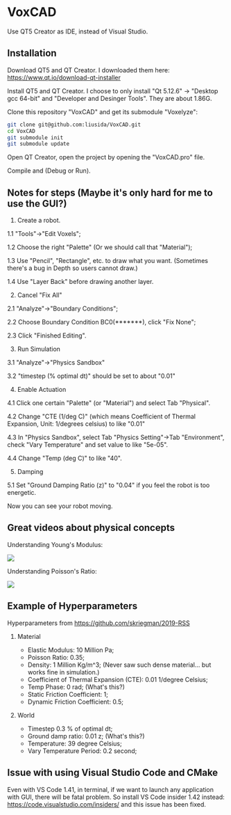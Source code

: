 # VoxCAD

Use QT5 Creator as IDE, instead of Visual Studio.

## Installation

Download QT5 and QT Creator. I downloaded them here: https://www.qt.io/download-qt-installer

Install QT5 and QT Creator. I choose to only install "Qt 5.12.6" -> "Desktop gcc 64-bit" and "Developer and Desinger Tools". They are about 1.86G.

Clone this repository "VoxCAD" and get its submodule "Voxelyze":

```bash
git clone git@github.com:liusida/VoxCAD.git
cd VoxCAD
git submodule init
git submodule update 
```

Open QT Creator, open the project by opening the "VoxCAD.pro" file.

Compile and (Debug or Run).


## Notes for steps (Maybe it's only hard for me to use the GUI?)

1. Create a robot.

1.1 "Tools"->"Edit Voxels"; 

1.2 Choose the right "Palette" (Or we should call that "Material"); 

1.3 Use "Pencil", "Rectangle", etc. to draw what you want. (Sometimes there's a bug in Depth so users cannot draw.)

1.4 Use "Layer Back" before drawing another layer.

2. Cancel "Fix All"

2.1 "Analyze"->"Boundary Conditions";

2.2 Choose Boundary Condition BC0(*******), click "Fix None";

2.3 Click "Finished Editing".

3. Run Simulation

3.1 "Analyze"->"Physics Sandbox"

3.2 "timestep (% optimal dt)" should be set to about "0.01"

4. Enable Actuation

4.1 Click one certain "Palette" (or "Material") and select Tab "Physical".

4.2 Change "CTE (1/deg C)" (which means Coefficient of Thermal Expansion, Unit: 1/degrees celsius) to like "0.01"

4.3 In "Physics Sandbox", select Tab "Physics Setting"->Tab "Environment", check "Vary Temperature" and set value to like "5e-05".

4.4 Change "Temp (deg C)" to like "40".

5. Damping

5.1 Set "Ground Damping Ratio (z)" to "0.04" if you feel the robot is too energetic.

Now you can see your robot moving.

## Great videos about physical concepts

Understanding Young's Modulus: 

[![](https://i.ytimg.com/vi/DLE-ieOVFjI/hqdefault.jpg?sqp=-oaymwEZCPYBEIoBSFXyq4qpAwsIARUAAIhCGAFwAQ==&rs=AOn4CLDVt2H-rw0Bg7acXSBktS2e0DqeZA)](https://www.youtube.com/watch?v=DLE-ieOVFjI)

Understanding Poisson's Ratio: 

[![](https://i.ytimg.com/vi/tuOlM3P7ygA/hqdefault.jpg?sqp=-oaymwEZCPYBEIoBSFXyq4qpAwsIARUAAIhCGAFwAQ==&rs=AOn4CLBVaNtvEewQxuTZv6eHlH1zacW0mg)](https://www.youtube.com/watch?v=tuOlM3P7ygA)

## Example of Hyperparameters

Hyperparameters from https://github.com/skriegman/2019-RSS

1. Material

    * Elastic Modulus: 10 Million Pa;
    * Poisson Ratio: 0.35;
    * Density: 1 Million Kg/m^3; (Never saw such dense material... but works fine in simulation.)
    * Coefficient of Thermal Expansion (CTE): 0.01 1/degree Celsius;
    * Temp Phase: 0 rad; (What's this?)
    * Static Friction Coefficient: 1;
    * Dynamic Friction Coefficient: 0.5;

2. World

    * Timestep 0.3 % of optimal dt;
    * Ground damp ratio: 0.01 z; (What's this?)
    * Temperature: 39 degree Celsius;
    * Vary Temperature Period: 0.2 second;


## Issue with using Visual Studio Code and CMake

Even with VS Code 1.41, in terminal, if we want to launch any application with GUI, there will be fatal problem. So install VS Code insider 1.42 instead: https://code.visualstudio.com/insiders/ and this issue has been fixed.

